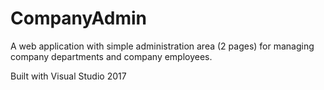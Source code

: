 # CompanyAdmin
A web application with simple administration area (2 pages) for managing company departments and company employees.

Built with Visual Studio 2017

